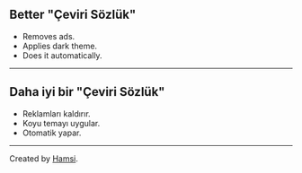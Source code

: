 ## Better "Çeviri Sözlük"

- Removes ads.
- Applies dark theme.
- Does it automatically.

------------

## Daha iyi bir "Çeviri Sözlük"

- Reklamları kaldırır.
- Koyu temayı uygular.
- Otomatik yapar.
  
------------

Created by [Hamsi](https://www.zodiacdesignn.tk/ "Hamsi").